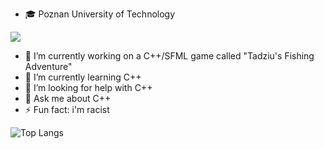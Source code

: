 - 🎓 Poznan University of Technology



![](https://github-readme-stats.vercel.app/api?username=saladtopfive&show_icons=true&theme=calm)

- 🔭 I’m currently working on a C++/SFML game called "Tadziu's Fishing Adventure"
- 🌱 I’m currently learning C++
- 🤔 I’m looking for help with C++
- 💬 Ask me about C++
- ⚡ Fun fact: i'm racist 


![Top Langs](https://github-readme-stats.vercel.app/api/top-langs/?username=saladtopfive&hide_progress=true&theme=calm)
